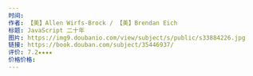 ```yaml
---
时间: 
作者: 【美】Allen Wirfs-Brock / 【美】Brendan Eich
标题: JavaScript 二十年
图片: https://img9.doubanio.com/view/subject/s/public/s33884226.jpg
链接: https://book.douban.com/subject/35446937/
评价: 7.2★★★★
价格价格:
---
```

